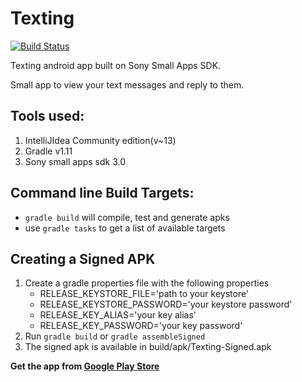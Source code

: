 Texting
=========
[![Build Status](https://travis-ci.org/abyu/texting.png)](https://travis-ci.org/abyu/texting)

Texting android app built on Sony Small Apps SDK.

Small app to view your text messages and reply to them.

Tools used:
---------------

1. IntelliJIdea Community edition(v~13)
2. Gradle v1.11
3. Sony small apps sdk 3.0

Command line Build Targets:
----------------------------

- `gradle build` will compile, test and generate apks
- use `gradle tasks` to get a list of available targets

Creating a Signed APK
----------------------

1. Create a gradle properties file with the following properties
    - RELEASE_KEYSTORE_FILE='path to your keystore'
    - RELEASE_KEYSTORE_PASSWORD='your keystore password'
    - RELEASE_KEY_ALIAS='your key alias'
    - RELEASE_KEY_PASSWORD='your key password'
2. Run `gradle build` or `gradle assembleSigned`
3. The signed apk is available in build/apk/Texting-Signed.apk

<b>Get the app from [Google Play Store](https://play.google.com/store/apps/details?id=com.skk.texting)<b>
